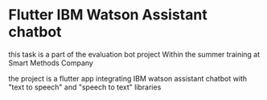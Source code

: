 # Flutter IBM Watson Assistant chatbot
 
 this task is a part of the evaluation bot project Within the summer training at Smart Methods Company
 
the project is a flutter app integrating IBM watson assistant chatbot with "text to speech" and "speech to text" libraries
